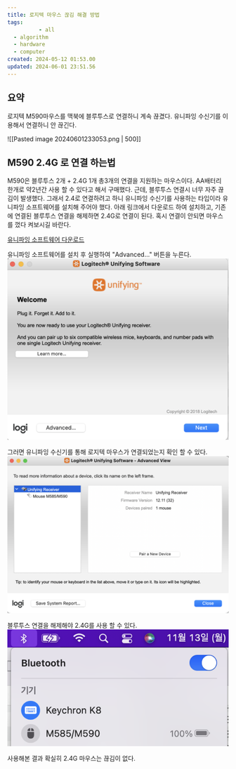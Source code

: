 ```yaml
---
title: 로지텍 마우스 끊김 해결 방법
tags:
		  - all
  - algorithm
  - hardware
  - computer
created: 2024-05-12 01:53.00
updated: 2024-06-01 23:51.56
---
```


## 요약
로지텍 M590마우스를 맥북에 블루투스로 연결하니 계속 끊겼다.
유니파잉 수신기를 이용해서 연결하니 안 끊긴다.

![[Pasted image 20240601233053.png | 500]]


## M590 2.4G 로 연결 하는법
M590은 블루투스 2개 + 2.4G 1개 총3개의 연결을 지원하는 마우스이다.
AA배터리 한개로 약2년간 사용 할 수 있다고 해서 구매했다.
근데, 블루투스 연결시 너무 자주 끊김이 발생했다.
그래서 2.4로 연결하려고 하니 유니파잉 수신기를 사용하는 타입이라 유니파잉 소프트웨어를 설치해 주어야 했다.
아래 링크에서 다운로드 하여 설치하고,
기존에 연결된 블루투스 연결을 해제하면 2.4G로 연결이 된다.
혹시 연결이 안되면 마우스를 껐다 켜보시길 바란다.

[유니파잉 소프트웨어 다운로드](https://support.logi.com/hc/ko/articles/360025297913)

유니파잉 소프트웨어를 설치 후 실행하여 "Advanced..." 버튼을 누른다.
![logitechAdvButton](/assets/logitechAdvButton.png)

그러면 유니파잉 수신기를 통해 로지텍 마우스가 연결되었는지 확인 할 수 있다.
![checkMouse](/assets/checkMouse.png)

블루투스 연결을 해제해야 2.4G를 사용 할 수 있다.
![disconMouse](/assets/disconMouse.png)


사용해본 결과 확실히 2.4G 마우스는 끊김이 없다.